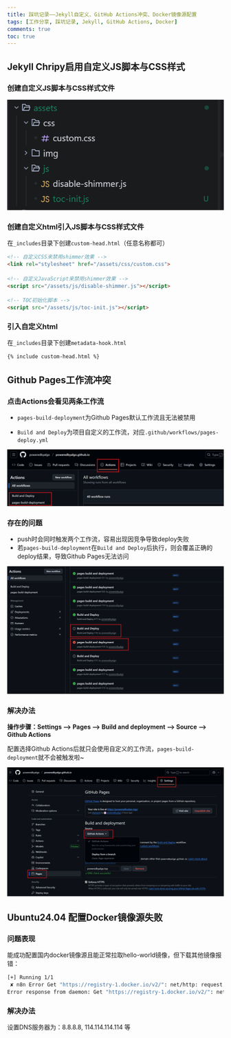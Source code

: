 ```yaml
---
title: 踩坑记录——Jekyll自定义、GitHub Actions冲突、Docker镜像源配置
tags: [工作分享, 踩坑记录, Jekyll, GitHub Actions, Docker]
comments: true
toc: true
---
```


## Jekyll Chripy启用自定义JS脚本与CSS样式

### 创建自定义JS脚本与CSS样式文件

![image-20251010211203738](pic/image-20251010211203738.png)

### 创建自定义html引入JS脚本与CSS样式文件

在`_includes`目录下创建`custom-head.html`（任意名称都可）

```html
<!-- 自定义CSS来禁用shimmer效果 -->
<link rel="stylesheet" href="/assets/css/custom.css">

<!-- 自定义JavaScript来禁用shimmer效果 -->
<script src="/assets/js/disable-shimmer.js"></script>

<!-- TOC初始化脚本 -->
<script src="/assets/js/toc-init.js"></script>
```

### 引入自定义html

在`_includes`目录下创建`metadata-hook.html`

```html
{% include custom-head.html %}
```

## Github Pages工作流冲突

### 点击Actions会看见两条工作流

- `pages-build-deployment`为Github Pages默认工作流且无法被禁用

- `Build and Deploy`为项目自定义的工作流，对应`.github/workflows/pages-deploy.yml`

![image-20251010211724112](pic/image-20251010211724112.png)

### 存在的问题

- push时会同时触发两个工作流，容易出现因竞争导致deploy失败
- 若`pages-build-deployment`在` Build and Deploy `后执行，则会覆盖正确的deploy结果，导致Github Pages无法访问

![image-20251010212649188](pic/image-20251010212649188.png)

### 解决办法

**操作步骤：Settings --> Pages --> Build and deployment --> Source --> Github Actions**

配置选择Github Actions后就只会使用自定义的工作流，`pages-build-deployment`就不会被触发啦~

![image-20251010212821809](pic/image-20251010212821809.png)

## Ubuntu24.04 配置Docker镜像源失败

### 问题表现

能成功配置国内docker镜像源且能正常拉取hello-world镜像，但下载其他镜像报错：

```bash
[+] Running 1/1
 ✘ n8n Error Get "https://registry-1.docker.io/v2/": net/http: request ca...           15.3s 
Error response from daemon: Get "https://registry-1.docker.io/v2/": net/http: request canceled while waiting for connection (Client.Timeout exceeded while awaiting headers)
```

### 解决办法

设置DNS服务器为：8.8.8.8, 114.114.114.114 等


